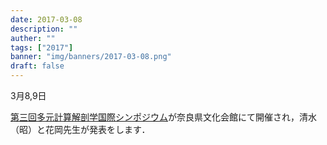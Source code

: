 ```yaml
---
date: 2017-03-08
description: ""
auther: ""
tags: ["2017"]
banner: "img/banners/2017-03-08.png"
draft: false
---
```

3月8,9日

[第三回多元計算解剖学国際シンポジウム](http://wiki.tagen-compana.org/mediawiki/index.php/%E7%AC%AC3%E5%9B%9E%E5%A4%9A%E5%85%83%E8%A8%88%E7%AE%97%E8%A7%A3%E5%89%96%E5%AD%A6%E5%9B%BD%E9%9A%9B%E3%82%B7%E3%83%B3%E3%83%9D%E3%82%B8%E3%82%A6%E3%83%A0)が奈良県文化会館にて開催され，清水（昭）と花岡先生が発表をします．
